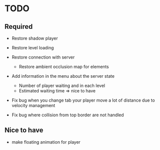 # TODO

## Required

- Restore shadow player
- Restore level loading
- Restore connection with server
  - Restore ambient occlusion map for elements
- Add information in the menu about the server state
  - Number of player waiting and in each level
  - Estimated waiting time => nice to have

- Fix bug when you change tab your player move a lot of distance due to velocity management
- Fix bug where collision from top border are not handled

## Nice to have

- make floating animation for player
